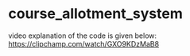 # course_allotment_system
video explanation of the code is given below:
https://clipchamp.com/watch/GXO9KDzMaB8
